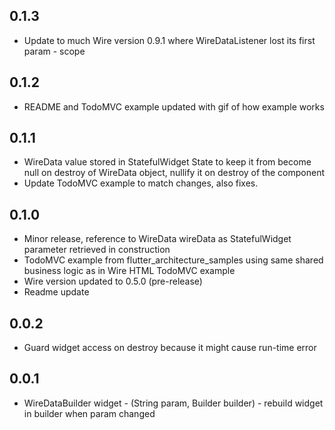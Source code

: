 ## 0.1.3
- Update to much Wire version 0.9.1 where WireDataListener lost its first param - scope

## 0.1.2
- README and TodoMVC example updated with gif of how example works

## 0.1.1
- WireData value stored in StatefulWidget State to keep it from become null on destroy of WireData object, nullify it on destroy of the component
- Update TodoMVC example to match changes, also fixes.

## 0.1.0
- Minor release, reference to WireData wireData as StatefulWidget parameter retrieved in construction
- TodoMVC example from flutter_architecture_samples using same shared business logic as in Wire HTML TodoMVC example
- Wire version updated to 0.5.0 (pre-release)
- Readme update

## 0.0.2
- Guard widget access on destroy because it might cause run-time error

## 0.0.1
- WireDataBuilder widget - (String param, Builder builder) - rebuild widget in builder when param changed 
